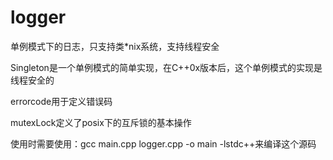 # logger

单例模式下的日志，只支持类*nix系统，支持线程安全

Singleton是一个单例模式的简单实现，在C++0x版本后，这个单例模式的实现是线程安全的

errorcode用于定义错误码

mutexLock定义了posix下的互斥锁的基本操作

使用时需要使用：gcc main.cpp logger.cpp -o main -lstdc++来编译这个源码



